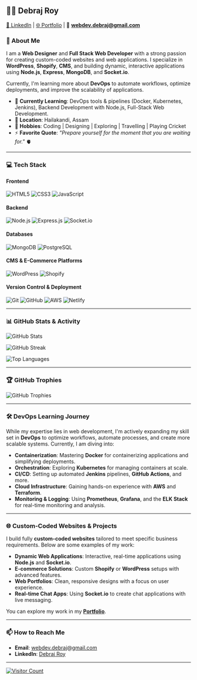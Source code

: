 ## 👨‍💻 Debraj Roy

[🔗 LinkedIn](https://www.linkedin.com/in/debrajj/) | [🌐 Portfolio](https://debraj.online/) | 📧 **webdev.debraj@gmail.com**

### 🚀 About Me

I am a **Web Designer** and **Full Stack Web Developer** with a strong passion for creating custom-coded websites and web applications. I specialize in **WordPress**, **Shopify**, **CMS**, and building dynamic, interactive applications using **Node.js**, **Express**, **MongoDB**, and **Socket.io**.

Currently, I'm learning more about **DevOps** to automate workflows, optimize deployments, and improve the scalability of applications.

- 🌱 **Currently Learning**: DevOps tools & pipelines (Docker, Kubernetes, Jenkins), Backend Development with Node.js, Full-Stack Web Development.
- 🏡 **Location**: Hailakandi, Assam
- 🎯 **Hobbies**: Coding | Designing | Exploring | Travelling | Playing Cricket
- ⚡ **Favorite Quote**: *"Prepare yourself for the moment that you are waiting for."* 🫀

---

### 💻 Tech Stack

#### **Frontend**
![HTML5](https://img.shields.io/badge/HTML5-%23E34F26.svg?style=flat-square&logo=html5&logoColor=white) ![CSS3](https://img.shields.io/badge/CSS3-%231572B6.svg?style=flat-square&logo=css3&logoColor=white) ![JavaScript](https://img.shields.io/badge/JavaScript-%23323330.svg?style=flat-square&logo=javascript&logoColor=%23F7DF1E)

#### **Backend**
![Node.js](https://img.shields.io/badge/Node.js-6DA55F?style=flat-square&logo=node.js&logoColor=white) ![Express.js](https://img.shields.io/badge/Express.js-%23404d59.svg?style=flat-square&logo=express&logoColor=%2361DAFB) ![Socket.io](https://img.shields.io/badge/Socket.io-%23000000.svg?style=flat-square&logo=socket.io&logoColor=white)

#### **Databases**
![MongoDB](https://img.shields.io/badge/MongoDB-%234ea94b.svg?style=flat-square&logo=mongodb&logoColor=white) ![PostgreSQL](https://img.shields.io/badge/PostgreSQL-%23316192.svg?style=flat-square&logo=postgresql&logoColor=white)

#### **CMS & E-Commerce Platforms**
![WordPress](https://img.shields.io/badge/WordPress-%234CAF50.svg?style=flat-square&logo=wordpress&logoColor=white) ![Shopify](https://img.shields.io/badge/Shopify-%234CAF50.svg?style=flat-square&logo=shopify&logoColor=white)

#### **Version Control & Deployment**
![Git](https://img.shields.io/badge/Git-%23F05032.svg?style=flat-square&logo=git&logoColor=white) ![GitHub](https://img.shields.io/badge/GitHub-%23181717.svg?style=flat-square&logo=github&logoColor=white) ![AWS](https://img.shields.io/badge/AWS-%23FF9900.svg?style=flat-square&logo=amazon-aws&logoColor=white) ![Netlify](https://img.shields.io/badge/Netlify-%23000000.svg?style=flat-square&logo=netlify&logoColor=white)

---

### 📊 GitHub Stats & Activity

![GitHub Stats](https://github-readme-stats.vercel.app/api?username=debrajj&theme=dark&hide_border=true&include_all_commits=true&count_private=true)

![GitHub Streak](https://github-readme-streak-stats.herokuapp.com/?user=debrajj&theme=dark&hide_border=true)

![Top Languages](https://github-readme-stats.vercel.app/api/top-langs/?username=debrajj&theme=dark&hide_border=true&layout=compact)

---

### 🏆 GitHub Trophies

![GitHub Trophies](https://github-profile-trophy.vercel.app/?username=debrajj&theme=radical&no-frame=true&no-bg=true&margin-w=4)

---

### 🛠 DevOps Learning Journey

While my expertise lies in web development, I'm actively expanding my skill set in **DevOps** to optimize workflows, automate processes, and create more scalable systems. Currently, I am diving into:

- **Containerization**: Mastering **Docker** for containerizing applications and simplifying deployments.
- **Orchestration**: Exploring **Kubernetes** for managing containers at scale.
- **CI/CD**: Setting up automated **Jenkins** pipelines, **GitHub Actions**, and more.
- **Cloud Infrastructure**: Gaining hands-on experience with **AWS** and **Terraform**.
- **Monitoring & Logging**: Using **Prometheus**, **Grafana**, and the **ELK Stack** for real-time monitoring and analysis.

---

### 🌐 Custom-Coded Websites & Projects

I build fully **custom-coded websites** tailored to meet specific business requirements. Below are some examples of my work:

- **Dynamic Web Applications**: Interactive, real-time applications using **Node.js** and **Socket.io**.
- **E-commerce Solutions**: Custom **Shopify** or **WordPress** setups with advanced features.
- **Web Portfolios**: Clean, responsive designs with a focus on user experience.
- **Real-time Chat Apps**: Using **Socket.io** to create chat applications with live messaging.

You can explore my work in my **[Portfolio](https://debraj.online/)**.

---

### 📫 How to Reach Me

- **Email**: [webdev.debraj@gmail.com](mailto:webdev.debraj@gmail.com)
- **LinkedIn**: [Debraj Roy](https://www.linkedin.com/in/debrajj/)

---

[![Visitor Count](https://visitcount.itsvg.in/api?id=debrajj&icon=0&color=0)](https://visitcount.itsvg.in)
